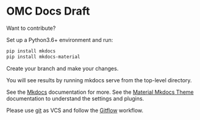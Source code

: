 # OMC Docs Draft

Want to contribute?

Set up a Python3.6+ environment and run:

```bash
pip install mkdocs
pip install mkdocs-material
```
Create your branch and make your changes.

You will see results by running mkdocs serve from the top-level directory.

See the [Mkdocs](https://www.mkdocs.org/) documentation for more.
See the [Material Mkdocs Theme](https://squidfunk.github.io/mkdocs-material/) documentation to understand the settings and plugins.

Please use [git](https://git-scm.com/) as VCS and follow the [Gitflow](https://www.atlassian.com/git/tutorials/comparing-workflows/gitflow-workflow) workflow.